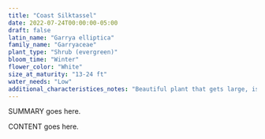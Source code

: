```yaml
---
title: "Coast Silktassel"
date: 2022-07-24T00:00:00-05:00
draft: false
latin_name: "Garrya elliptica"
family_name: "Garryaceae"
plant_type: "Shrub (evergreen)"
bloom_time: "Winter"
flower_color: "White"
size_at_maturity: "13-24 ft"
water_needs: "Low"
additional_characteristices_notes: "Beautiful plant that gets large, is wind pollinated, and could be trained into a single stem tree."
---
```


SUMMARY goes here.

<!--more-->

CONTENT goes here.